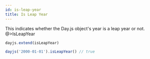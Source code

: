 ```yaml
---
id: is-leap-year
title: Is Leap Year
---
```


This indicates whether the Day.js object's year is a leap year or not.
@>IsLeapYear
```js
dayjs.extend(isLeapYear)

dayjs('2000-01-01').isLeapYear() // true
```
